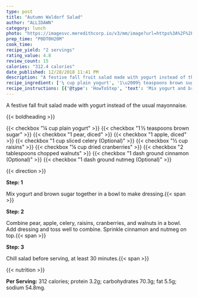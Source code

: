 ```yaml
---
type: post
title: "Autumn Waldorf Salad"
author: "ALLIDAWN"
category: lunch
photo: "https://imagesvc.meredithcorp.io/v3/mm/image?url=https%3A%2F%2Fimages.media-allrecipes.com%2Fuserphotos%2F4073553.jpg"
prep_time: "P0DT0H20M"
cook_time: 
recipe_yield: "2 servings"
rating_value: 4.8
review_count: 15
calories: "312.4 calories"
date_published: 12/28/2018 11:41 PM
description: "A festive fall fruit salad made with yogurt instead of the usual mayonnaise."
recipe_ingredient: ['¼ cup plain yogurt', '1\u2009½ teaspoons brown sugar', '1 pear, diced', '1 apple, diced', '1 cup sliced celery', '½ cup raisins', '¼ cup dried cranberries', '2 tablespoons chopped walnuts', '1 dash ground cinnamon', '1 dash ground nutmeg']
recipe_instructions: [{'@type': 'HowToStep', 'text': 'Mix yogurt and brown sugar together in a bowl to make dressing.\n'}, {'@type': 'HowToStep', 'text': 'Combine pear, apple, celery, raisins, cranberries, and walnuts in a bowl. Add dressing and toss well to combine. Sprinkle cinnamon and nutmeg on top.\n'}, {'@type': 'HowToStep', 'text': 'Chill salad before serving, at least 30 minutes.\n'}]
---
```


A festive fall fruit salad made with yogurt instead of the usual mayonnaise. 

{{< boldheading >}}

{{< checkbox "¼ cup plain yogurt" >}}
{{< checkbox "1 ½ teaspoons brown sugar" >}}
{{< checkbox "1  pear, diced" >}}
{{< checkbox "1  apple, diced" >}}
{{< checkbox "1 cup sliced celery  (Optional)" >}}
{{< checkbox "½ cup raisins" >}}
{{< checkbox "¼ cup dried cranberries" >}}
{{< checkbox "2 tablespoons chopped walnuts" >}}
{{< checkbox "1 dash ground cinnamon  (Optional)" >}}
{{< checkbox "1 dash ground nutmeg  (Optional)" >}}


{{< direction >}}

**Step: 1**

Mix yogurt and brown sugar together in a bowl to make dressing.{{< span >}}

**Step: 2**

Combine pear, apple, celery, raisins, cranberries, and walnuts in a bowl. Add dressing and toss well to combine. Sprinkle cinnamon and nutmeg on top.{{< span >}}

**Step: 3**

Chill salad before serving, at least 30 minutes.{{< span >}}

{{< nutrition >}}

**Per Serving:** 312 calories; protein 3.2g; carbohydrates 70.3g; fat 5.5g; sodium 54.8mg.